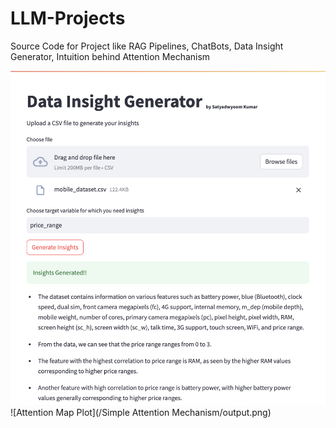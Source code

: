 # LLM-Projects
Source Code for Project like RAG Pipelines, ChatBots, Data Insight Generator, Intuition behind Attention Mechanism

![Data Insight Generator](Data-insights-generator.png)
![Attention Map Plot](/Simple Attention Mechanism/output.png)

